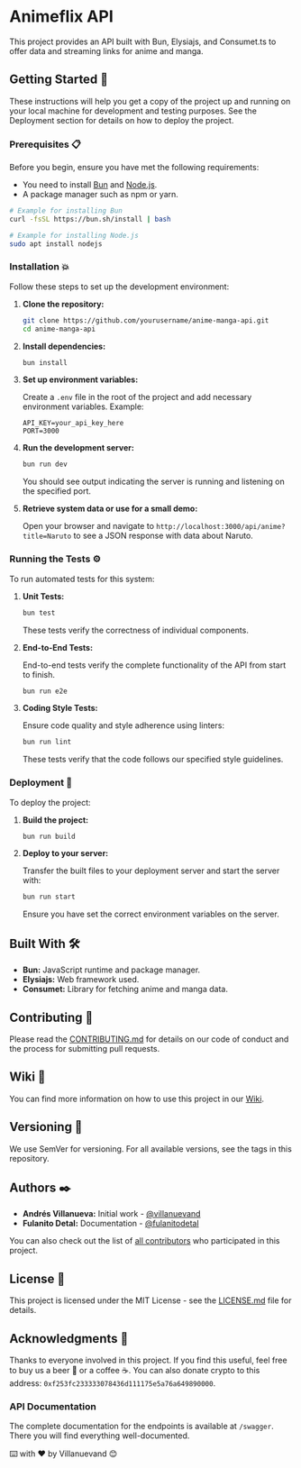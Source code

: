 # Animeflix API

This project provides an API built with Bun, Elysiajs, and Consumet.ts to offer data and streaming links for anime and manga.

## Getting Started 🚀

These instructions will help you get a copy of the project up and running on your local machine for development and testing purposes. See the Deployment section for details on how to deploy the project.

### Prerequisites 📋

Before you begin, ensure you have met the following requirements:
- You need to install [Bun](https://bun.sh/docs/install) and [Node.js](https://nodejs.org/).
- A package manager such as npm or yarn.
  
```bash
# Example for installing Bun
curl -fsSL https://bun.sh/install | bash

# Example for installing Node.js
sudo apt install nodejs
```

### Installation 💥

Follow these steps to set up the development environment:

1. **Clone the repository:**

    ```bash
    git clone https://github.com/yourusername/anime-manga-api.git
    cd anime-manga-api
    ```

2. **Install dependencies:**

    ```bash
    bun install
    ```

3. **Set up environment variables:**

    Create a `.env` file in the root of the project and add necessary environment variables. Example:

    ```env
    API_KEY=your_api_key_here
    PORT=3000
    ```

4. **Run the development server:**

    ```bash
    bun run dev
    ```

    You should see output indicating the server is running and listening on the specified port.

5. **Retrieve system data or use for a small demo:**

    Open your browser and navigate to `http://localhost:3000/api/anime?title=Naruto` to see a JSON response with data about Naruto.

### Running the Tests ⚙️

To run automated tests for this system:

1. **Unit Tests:**
   
    ```bash
    bun test
    ```

    These tests verify the correctness of individual components.

2. **End-to-End Tests:**

    End-to-end tests verify the complete functionality of the API from start to finish.

    ```bash
    bun run e2e
    ```

3. **Coding Style Tests:**

    Ensure code quality and style adherence using linters:

    ```bash
    bun run lint
    ```

    These tests verify that the code follows our specified style guidelines.

### Deployment 🚀

To deploy the project:

1. **Build the project:**

    ```bash
    bun run build
    ```

2. **Deploy to your server:**

    Transfer the built files to your deployment server and start the server with:

    ```bash
    bun run start
    ```

    Ensure you have set the correct environment variables on the server.

## Built With 🛠️

- **Bun:** JavaScript runtime and package manager.
- **Elysiajs:** Web framework used.
- **Consumet:** Library for fetching anime and manga data.

## Contributing 🙌

Please read the [CONTRIBUTING.md](CONTRIBUTING.md) for details on our code of conduct and the process for submitting pull requests.

## Wiki 📖

You can find more information on how to use this project in our [Wiki](https://github.com/yourusername/anime-manga-api/wiki).

## Versioning 📌

We use SemVer for versioning. For all available versions, see the tags in this repository.

## Authors ✒️

- **Andrés Villanueva:** Initial work - [@villanuevand](https://github.com/villanuevand)
- **Fulanito Detal:** Documentation - [@fulanitodetal](https://github.com/fulanitodetal)

You can also check out the list of [all contributors](https://github.com/yourusername/anime-manga-api/contributors) who participated in this project.

## License 📄

This project is licensed under the MIT License - see the [LICENSE.md](LICENSE.md) file for details.

## Acknowledgments 🎉

Thanks to everyone involved in this project. If you find this useful, feel free to buy us a beer 🍺 or a coffee ☕. You can also donate crypto to this address: `0xf253fc233333078436d111175e5a76a649890000`.

### API Documentation

The complete documentation for the endpoints is available at `/swagger`. There you will find everything well-documented.

⌨️ with ❤️ by Villanuevand 😊
